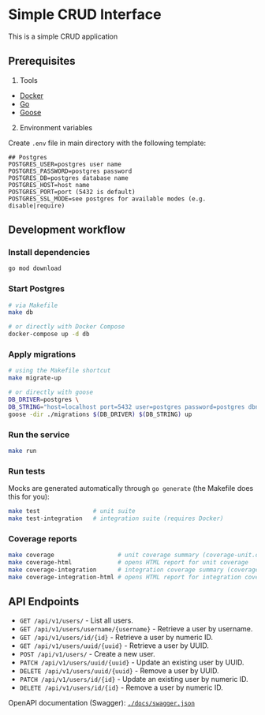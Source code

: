 # Simple CRUD Interface

This is a simple CRUD application

## Prerequisites

1. Tools
- [Docker](https://www.docker.com/get-started/)
- [Go](https://go.dev/dl/)
- [Goose](https://github.com/pressly/goose)

2. Environment variables

Create `.env` file in main directory with the following template:

```
## Postgres
POSTGRES_USER=postgres user name
POSTGRES_PASSWORD=postgres password
POSTGRES_DB=postgres database name
POSTGRES_HOST=host name
POSTGRES_PORT=port (5432 is default)
POSTGRES_SSL_MODE=see postgres for available modes (e.g. disable|require)
```

## Development workflow

### Install dependencies

```bash
go mod download
```

### Start Postgres

```bash
# via Makefile
make db

# or directly with Docker Compose
docker-compose up -d db
```

### Apply migrations

```bash
# using the Makefile shortcut
make migrate-up

# or directly with goose
DB_DRIVER=postgres \
DB_STRING="host=localhost port=5432 user=postgres password=postgres dbname=postgres sslmode=disable" \
goose -dir ./migrations $(DB_DRIVER) $(DB_STRING) up
```

### Run the service

```bash
make run
```

### Run tests

Mocks are generated automatically through `go generate` (the Makefile does this for you):

```bash
make test               # unit suite
make test-integration   # integration suite (requires Docker)
```

### Coverage reports

```bash
make coverage                  # unit coverage summary (coverage-unit.out)
make coverage-html             # opens HTML report for unit coverage
make coverage-integration      # integration coverage summary (coverage-integration.out)
make coverage-integration-html # opens HTML report for integration coverage
```

## API Endpoints

- `GET /api/v1/users/` - List all users.
- `GET /api/v1/users/username/{username}` - Retrieve a user by username.
- `GET /api/v1/users/id/{id}` - Retrieve a user by numeric ID.
- `GET /api/v1/users/uuid/{uuid}` - Retrieve a user by UUID.
- `POST /api/v1/users/` - Create a new user.
- `PATCH /api/v1/users/uuid/{uuid}` - Update an existing user by UUID.
- `DELETE /api/v1/users/uuid/{uuid}` - Remove a user by UUID.
- `PATCH /api/v1/users/id/{id}` - Update an existing user by numeric ID.
- `DELETE /api/v1/users/id/{id}` - Remove a user by numeric ID.

OpenAPI documentation (Swagger): [`./docs/swagger.json`](docs/swagger.json)

